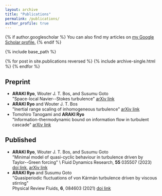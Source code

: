 ```yaml
---
layout: archive
title: "Publications"
permalink: /publications/
author_profile: true
---
```


{% if author.googlescholar %}
  You can also find my articles on <u><a href="{{author.googlescholar}}">my Google Scholar profile</a>.</u>
{% endif %}

{% include base_path %}

{% for post in site.publications reversed %}
  {% include archive-single.html %}
{% endfor %}

## Preprint

- **ARAKI Ryo**, Wouter J. T. Bos, and Susumu Goto \
  "Space-local Navier--Stokes turbulence" [arXiv link](https://arxiv.org/abs/2308.07255)
- **ARAKI Ryo** and Wouter J. T. Bos \
  "Inertial range scaling of inhomogeneous turbulence" [arXiv link](https://arxiv.org/abs/2210.14516)
- Tomohiro Tanogami and **ARAKI Ryo** \
  "Information-thermodynamic bound on information flow in turbulent cascade" [arXiv link](https://arxiv.org/abs/2206.11163)

## Published

- **ARAKI Ryo**, Wouter J. T. Bos, and Susumu Goto \
  "Minimal model of quasi-cyclic behaviour in turbulence driven by Taylor--Green forcing" \\
  Fluid Dynamics Research, **55** 035507 (2023) [doi link](https://doi.org/10.1088/1873-7005/acdff7), [arXiv link](https://arxiv.org/abs/2112.03417)
- **ARAKI Ryo** and Susumu Goto  \
  "Quasiperiodic fluctuations of von Kármán turbulence driven by viscous stirring" \
  Physical Review Fluids, **6**, 084603 (2021) [doi link](https://doi.org/10.1103/PhysRevFluids.6.084603)
